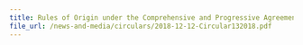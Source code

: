 ```yaml
---
title: Rules of Origin under the Comprehensive and Progressive Agreement for Trans-Pacific Partnership (CPTPP)
file_url: /news-and-media/circulars/2018-12-12-Circular132018.pdf
---
```

